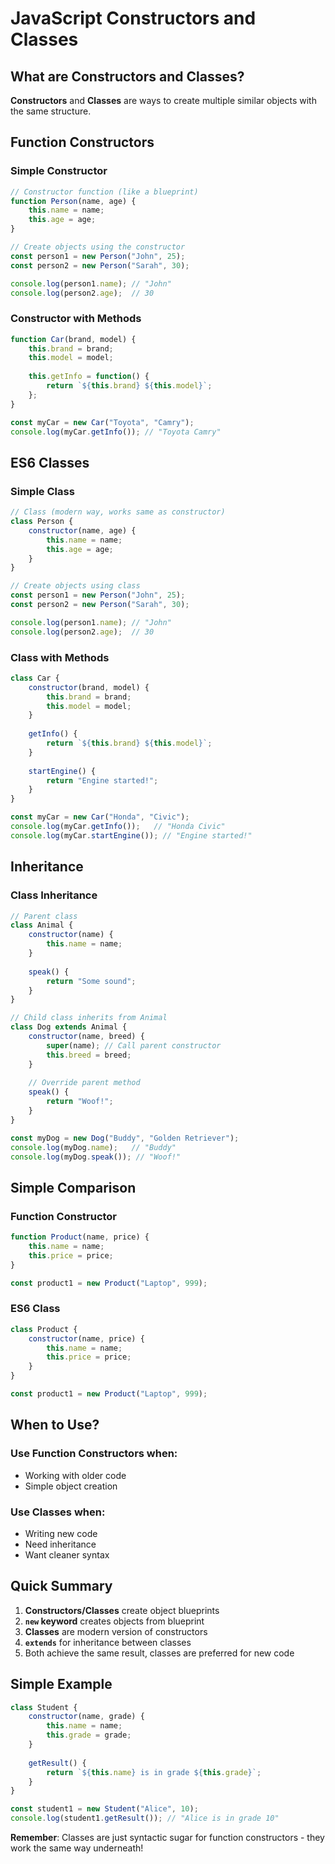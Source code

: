 # JavaScript Constructors and Classes

## What are Constructors and Classes?

**Constructors** and **Classes** are ways to create multiple similar objects with the same structure.

## Function Constructors

### Simple Constructor
```javascript
// Constructor function (like a blueprint)
function Person(name, age) {
    this.name = name;
    this.age = age;
}

// Create objects using the constructor
const person1 = new Person("John", 25);
const person2 = new Person("Sarah", 30);

console.log(person1.name); // "John"
console.log(person2.age);  // 30
```

### Constructor with Methods
```javascript
function Car(brand, model) {
    this.brand = brand;
    this.model = model;
    
    this.getInfo = function() {
        return `${this.brand} ${this.model}`;
    };
}

const myCar = new Car("Toyota", "Camry");
console.log(myCar.getInfo()); // "Toyota Camry"
```

## ES6 Classes

### Simple Class
```javascript
// Class (modern way, works same as constructor)
class Person {
    constructor(name, age) {
        this.name = name;
        this.age = age;
    }
}

// Create objects using class
const person1 = new Person("John", 25);
const person2 = new Person("Sarah", 30);

console.log(person1.name); // "John"
console.log(person2.age);  // 30
```

### Class with Methods
```javascript
class Car {
    constructor(brand, model) {
        this.brand = brand;
        this.model = model;
    }
    
    getInfo() {
        return `${this.brand} ${this.model}`;
    }
    
    startEngine() {
        return "Engine started!";
    }
}

const myCar = new Car("Honda", "Civic");
console.log(myCar.getInfo());   // "Honda Civic"
console.log(myCar.startEngine()); // "Engine started!"
```

## Inheritance

### Class Inheritance
```javascript
// Parent class
class Animal {
    constructor(name) {
        this.name = name;
    }
    
    speak() {
        return "Some sound";
    }
}

// Child class inherits from Animal
class Dog extends Animal {
    constructor(name, breed) {
        super(name); // Call parent constructor
        this.breed = breed;
    }
    
    // Override parent method
    speak() {
        return "Woof!";
    }
}

const myDog = new Dog("Buddy", "Golden Retriever");
console.log(myDog.name);   // "Buddy"
console.log(myDog.speak()); // "Woof!"
```

## Simple Comparison

### Function Constructor
```javascript
function Product(name, price) {
    this.name = name;
    this.price = price;
}

const product1 = new Product("Laptop", 999);
```

### ES6 Class
```javascript
class Product {
    constructor(name, price) {
        this.name = name;
        this.price = price;
    }
}

const product1 = new Product("Laptop", 999);
```

## When to Use?

### Use Function Constructors when:
- Working with older code
- Simple object creation

### Use Classes when:
- Writing new code
- Need inheritance
- Want cleaner syntax

## Quick Summary

1. **Constructors/Classes** create object blueprints
2. **`new` keyword** creates objects from blueprint
3. **Classes** are modern version of constructors
4. **`extends`** for inheritance between classes
5. Both achieve the same result, classes are preferred for new code

## Simple Example
```javascript
class Student {
    constructor(name, grade) {
        this.name = name;
        this.grade = grade;
    }
    
    getResult() {
        return `${this.name} is in grade ${this.grade}`;
    }
}

const student1 = new Student("Alice", 10);
console.log(student1.getResult()); // "Alice is in grade 10"
```

**Remember**: Classes are just syntactic sugar for function constructors - they work the same way underneath!
